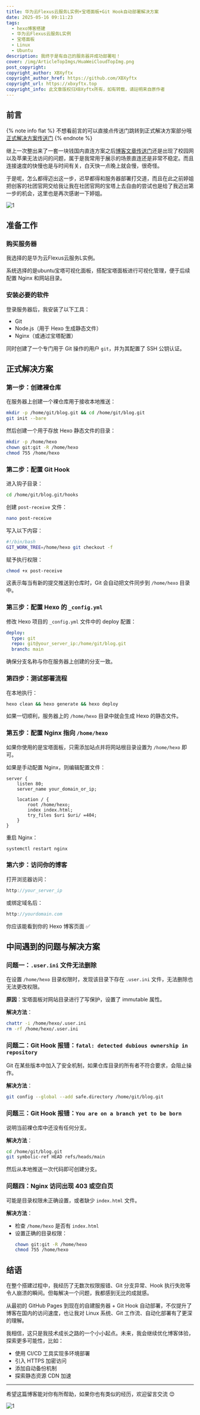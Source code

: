 ```yaml
---
title: 华为云Flexus云服务L实例+宝塔面板+Git Hook自动部署解决方案
date: 2025-05-16 09:11:23
tags:
  - hexo博客搭建
  - 华为云Flexus云服务L实例
  - 宝塔面板
  - Linux
  - Ubuntu
description: 我终于是有自己的服务器并成功部署啦！
cover: /img/ArticleTopImgs/HuaWeiCloudTopImg.png
post_copyright:
copyright_author: XBXyftx
copyright_author_href: https://github.com/XBXyftx
copyright_url: https://xbxyftx.top
copyright_info: 此文章版权归XBXyftx所有，如有转载，请註明来自原作者
---
```


## 前言

{% note info flat %}
不想看前言的可以直接点传送门跳转到正式解决方案部分哦  
[正式解决方案传送门](#正式解决方案)
{% endnote %}

继上一次整出来了一套一块钱国内直连方案之后[博客文章传送门](/2025/03/20/DirectConnection/)还是出现了校园网以及苹果无法访问的问题，属于是我常用于展示的场景直连还是非常不稳定。而且连接速度的快慢也是与时间有关，白天快一点晚上就会慢，很奇怪。

于是呢，怎么都得迈出这一步，迟早都得和服务器部署打交道，而且在此之前婷姐把创客的社团官网交给我让我在社团官网的宝塔上去自由的尝试也是给了我迈出第一步的机会，这里也是再次感谢一下婷姐。

![1](HuaWeiCloud/1.png)

## 准备工作

### 购买服务器

我选择的是华为云Flexus云服务L实例。

系统选择的是ubuntu宝塔可视化面板，搭配宝塔面板进行可视化管理，便于后续配置 Nginx 和网站目录。

### 安装必要的软件

登录服务器后，我安装了以下工具：

- Git
- Node.js（用于 Hexo 生成静态文件）
- Nginx（或通过宝塔配置）

同时创建了一个专门用于 Git 操作的用户 `git`，并为其配置了 SSH 公钥认证。

## 正式解决方案

### 第一步：创建裸仓库

在服务器上创建一个裸仓库用于接收本地推送：

```bash
mkdir -p /home/git/blog.git && cd /home/git/blog.git
git init --bare
```

然后创建一个用于存放 Hexo 静态文件的目录：

```bash
mkdir -p /home/hexo
chown git:git -R /home/hexo
chmod 755 /home/hexo
```

### 第二步：配置 Git Hook

进入钩子目录：

```bash
cd /home/git/blog.git/hooks
```

创建 `post-receive` 文件：

```bash
nano post-receive
```

写入以下内容：

```bash
#!/bin/bash
GIT_WORK_TREE=/home/hexo git checkout -f
```

赋予执行权限：

```bash
chmod +x post-receive
```

这表示每当有新的提交推送到仓库时，Git 会自动把文件同步到 `/home/hexo` 目录中。

### 第三步：配置 Hexo 的 `_config.yml`

修改 Hexo 项目的 `_config.yml` 文件中的 deploy 配置：

```yaml
deploy:
  type: git
  repo: git@your_server_ip:/home/git/blog.git
  branch: main
```

确保分支名称与你在服务器上创建的分支一致。

### 第四步：测试部署流程

在本地执行：

```bash
hexo clean && hexo generate && hexo deploy
```

如果一切顺利，服务器上的 `/home/hexo` 目录中就会生成 Hexo 的静态文件。

### 第五步：配置 Nginx 指向 `/home/hexo`

如果你使用的是宝塔面板，只需添加站点并将网站根目录设置为 `/home/hexo` 即可。

如果是手动配置 Nginx，则编辑配置文件：

```nginx
server {
    listen 80;
    server_name your_domain_or_ip;

    location / {
        root /home/hexo;
        index index.html;
        try_files $uri $uri/ =404;
    }
}
```

重启 Nginx：

```bash
systemctl restart nginx
```

### 第六步：访问你的博客

打开浏览器访问：

```js
http://your_server_ip
```

或绑定域名后：

```js
http://yourdomain.com
```

你应该能看到你的 Hexo 博客页面 ✅

## 中间遇到的问题与解决方案

### 问题一：`.user.ini` 文件无法删除

在设置 `/home/hexo` 目录权限时，发现该目录下存在 `.user.ini` 文件，无法删除也无法更改权限。

**原因**：宝塔面板对网站目录进行了写保护，设置了 immutable 属性。

**解决方法**：

```bash
chattr -i /home/hexo/.user.ini
rm -rf /home/hexo/.user.ini
```

### 问题二：Git Hook 报错：`fatal: detected dubious ownership in repository`

Git 在某些版本中加入了安全机制，如果仓库目录的所有者不符合要求，会阻止操作。

**解决方法**：

```bash
git config --global --add safe.directory /home/git/blog.git
```

### 问题三：Git Hook 报错：`You are on a branch yet to be born`

说明当前裸仓库中还没有任何分支。

**解决方法**：

```bash
cd /home/git/blog.git
git symbolic-ref HEAD refs/heads/main
```

然后从本地推送一次代码即可创建分支。

### 问题四：Nginx 访问出现 403 或空白页

可能是目录权限未正确设置，或者缺少 `index.html` 文件。

**解决方法**：

- 检查 `/home/hexo` 是否有 `index.html`
- 设置正确的目录权限：
  ```bash
  chown git:git -R /home/hexo
  chmod 755 /home/hexo
  ```

## 结语

在整个搭建过程中，我经历了无数次权限报错、Git 分支异常、Hook 执行失败等令人崩溃的瞬间。但每解决一个问题，我都感到无比的成就感。

从最初的 GitHub Pages 到现在的自建服务器 + Git Hook 自动部署，不仅提升了博客在国内的访问速度，也让我对 Linux 系统、Git 工作流、自动化部署有了更深的理解。

我相信，这只是我技术成长之路的一个小小起点。未来，我会继续优化博客体验，探索更多可能性，比如：

- 使用 CI/CD 工具实现多环境部署
- 引入 HTTPS 加密访问
- 添加自动备份机制
- 探索静态资源 CDN 加速

---

希望这篇博客能对你有所帮助，如果你也有类似的经历，欢迎留言交流 😊

![1](HuaWeiCloud/2.png)
